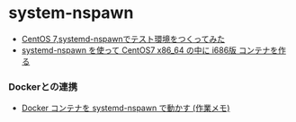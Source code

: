 
# system-nspawn

* [CentOS 7,systemd-nspawnでテスト環境をつくってみた](https://qiita.com/umenosuke/items/dda515cce10542fb75d1)
* [systemd-nspawn を使って CentOS7 x86_64 の中に i686版 コンテナを作る](http://luna2-linux.blogspot.jp/2017/07/systemd-nspawn-centos7-x8664-i686.html)



### Dockerとの連携

* [Docker コンテナを systemd-nspawn で動かす (作業メモ)](https://eagletmt.hateblo.jp/entry/2016/03/07/031050)

